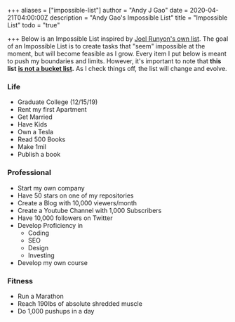 +++
aliases = ["impossible-list"]
author = "Andy J Gao"
date = 2020-04-21T04:00:00Z
description = "Andy Gao's Impossible List"
title = "Impossible List"
todo = "true"

+++
Below is an Impossible List inspired by [Joel Runyon's own list](https://impossiblehq.com/impossible-list/). The goal of an Impossible List is to create tasks that "seem" impossible at the moment, but will become feasible as I grow. Every item I put below is meant to push my boundaries and limits. However, it's important to note that **this list** [**is not a bucket list**](https://impossiblehq.com/the-impossible-list-is-not-a-bucket-list/)**.** As I check things off, the list will change and evolve.

### Life

* Graduate College (12/15/19)
* Rent my first Apartment
* Get Married
* Have Kids
* Own a Tesla
* Read 500 Books
* Make 1mil
* Publish a book

### Professional

* Start my own company
* Have 50 stars on one of my repositories
* Create a Blog with 10,000 viewers/month
* Create a Youtube Channel with 1,000 Subscribers
* Have 10,000 followers on Twitter
* Develop Proficiency in
  * Coding
  * SEO
  * Design
  * Investing
* Develop my own course

### Fitness

* Run a Marathon
* Reach 190lbs of absolute shredded muscle
* Do 1,000 pushups in a day